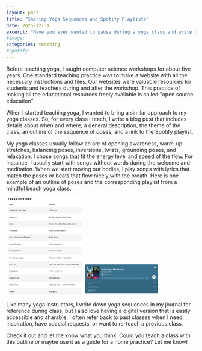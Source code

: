 ```yaml
---
layout: post
title: "Sharing Yoga Sequences and Spotify Playlists"
date: 2025-12-31
excerpt: "Have you ever wanted to pause during a yoga class and write down the name of a song playing or the poses you just practiced? I know I have, so I like to share my sequences and playlist."
#image: 
categories: teaching
#spotify: 
---
```


Before teaching yoga, I taught computer science workshops for about five years. One standard teaching practice was to make a website with all the necessary instructions and files. Our websites were valuable resources for students and teachers during and after the workshop. This practice of making all the educational resources freely available is called "open source education".

When I started teaching yoga, I wanted to bring a similar approach to my 
yoga classes. So, for every class I teach, I write a blog post that includes details about when and where, a general description, the theme of the class, an outline of the sequence of poses, and a link to the Spotify playlist. 

My yoga classes usually follow an arc of opening awareness, warm-up stretches, balancing poses, inversions, twists, grounding poses, and relaxation. I chose songs that fit the energy level and speed of the flow. For instance, I usually start with songs without words during the welcome and meditation. When we start moving our bodies, I play songs with lyrics that match the poses or beats that flow nicely with the breath. Here is one example of an outline of poses and the corresponding playlist from a [mindful beach yoga class](https://www.raynaharris.com/blog/beach-yoga-13/). 

<img src="/images/yoga/yogablog-3.png" alt="review" width="40%" />

<img src="/images/yoga/yogablog-2.png" alt="review" width="40%" />
 
Like many yoga instructors, I write down yoga sequences in my journal for reference during class, but I also love having a digital version that is easily accessible and sharable. I often refer back to past classes when I need inspiration, have special requests, or want to re-teach a previous class. 

Check it out and let me know what you think. Could you teach a class with this outline or maybe use it as a guide for a home practice? Let me know!